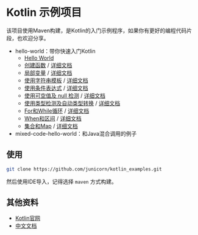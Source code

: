 # Kotlin 示例项目

该项目使用Maven构建，是Kotlin的入门示例程序，如果你有更好的编程代码片段，也欢迎分享。

- hello-world：带你快速入门Kotlin
    - [Hello World](https://github.com/junicorn/kotlin_examples/blob/master/hello-world/src/main/kotlin/com/kotlin/Hello.kt)
    - [创建函数](https://github.com/junicorn/kotlin_examples/blob/master/hello-world/src/main/kotlin/com/kotlin/FunctionDemo.kt) / [详细文档](https://kotlin-zhcn.github.io/docs/reference/functions.html)
    - [局部变量](https://github.com/junicorn/kotlin_examples/blob/master/hello-world/src/main/kotlin/com/kotlin/LocalVariableDemo.kt) / [详细文档](https://kotlin-zhcn.github.io/docs/reference/properties.html)
    - [使用字符串模板](https://github.com/junicorn/kotlin_examples/blob/master/hello-world/src/main/kotlin/com/kotlin/StrTplDemo.kt) / [详细文档](https://kotlin-zhcn.github.io/docs/reference/basic-types.html#字符串模板)
    - [使用条件表达式](https://github.com/junicorn/kotlin_examples/blob/master/hello-world/src/main/kotlin/com/kotlin/ExpressionDemo.kt) / [详细文档](https://kotlin-zhcn.github.io/docs/reference/control-flow.html#if表达式)
    - [使用可空值及 null 检测](https://github.com/junicorn/kotlin_examples/blob/master/hello-world/src/main/kotlin/com/kotlin/NullDemo.kt) / [详细文档](https://kotlin-zhcn.github.io/docs/reference/null-safety.html)
    - [使用类型检测及自动类型转换](https://github.com/junicorn/kotlin_examples/blob/master/hello-world/src/main/kotlin/com/kotlin/ConvertDemo.kt) / [详细文档](https://kotlin-zhcn.github.io/docs/reference/typecasts.html)
    - [For和While循环](https://github.com/junicorn/kotlin_examples/blob/master/hello-world/src/main/kotlin/com/kotlin/LoopDemo.kt) / [详细文档](https://kotlin-zhcn.github.io/docs/reference/control-flow.html#for-循环)
    - [When和区间](https://github.com/junicorn/kotlin_examples/blob/master/hello-world/src/main/kotlin/com/kotlin/WhenAndRange.kt) / [详细文档](https://kotlin-zhcn.github.io/docs/reference/control-flow.html#when-表达式)
    - [集合和Map](https://github.com/junicorn/kotlin_examples/blob/master/hello-world/src/main/kotlin/com/kotlin/CollectionAndMap.kt) / [详细文档](https://kotlin-zhcn.github.io/docs/reference/lambdas.html)
- mixed-code-hello-world：和Java混合调用的例子

## 使用

```bash
git clone https://github.com/junicorn/kotlin_examples.git
```

然后使用IDE导入，记得选择 `maven` 方式构建。

## 其他资料

- [Kotlin官网](http://kotlinlang.org/)
- [中文文档](https://kotlin-zhcn.github.io)
